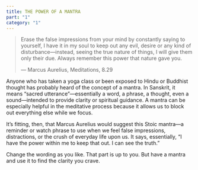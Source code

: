 ```yaml
---
title: THE POWER OF A MANTRA
part: "1"
category: "1"
---
```


> Erase the false impressions from your mind by constantly saying to yourself, I have it in my soul to keep out any evil, desire or any kind of disturbance—instead, seeing the true nature of things, I will give them only their due. Always remember this power that nature gave you.
>
> — Marcus Aurelius, Meditations, 8.29

Anyone who has taken a yoga class or been exposed to Hindu or Buddhist thought has probably heard of the concept of a mantra. In Sanskrit, it means “sacred utterance”—essentially a word, a phrase, a thought, even a sound—intended to provide clarity or spiritual guidance. A mantra can be especially helpful in the meditative process because it allows us to block out everything else while we focus.

It’s fitting, then, that Marcus Aurelius would suggest this Stoic mantra—a reminder or watch phrase to use when we feel false impressions, distractions, or the crush of everyday life upon us. It says, essentially, “I have the power within me to keep that out. I can see the truth.”

Change the wording as you like. That part is up to you. But have a mantra and use it to find the clarity you crave.
